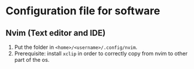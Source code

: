 # Configuration file for software

## Nvim (Text editor and IDE)
1. Put the folder in `<home>/<username>/.config/nvim`.
1. Prerequisite: install `xclip` in order to correctly copy from nvim to other part of the os.
